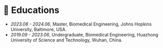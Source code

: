 
# 📖 Educations
- *2023.08 - 2024.06*, Master, Biomedical Engineering, Johns Hopkins University, Baltimore, USA.
- *2019.09 - 2023.06*, Undergraduate, Biomedical Engineering, Huazhong University of Science and Technology, Wuhan, China.
